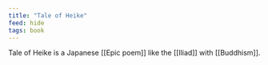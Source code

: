 ```yaml
---
title: "Tale of Heike"
feed: hide
tags: book
---
```


Tale of Heike is a Japanese [[Epic poem]] like the [[Iliad]] with [[Buddhism]]. 